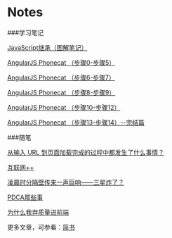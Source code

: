 # Notes

###学习笔记

<a href="http://www.jianshu.com/p/0045cd01e0be">JavaScript继承（图解笔记）</a>

<a href="http://www.jianshu.com/p/85220c95f3eb">AngularJS Phonecat （步骤0-步骤5）</a>

<a href="http://www.jianshu.com/p/62811c260f81">AngularJS Phonecat （步骤6-步骤7）</a>

<a href="http://www.jianshu.com/p/a8eb0b9dd22b">AngularJS Phonecat （步骤8-步骤9）</a>

<a href="http://www.jianshu.com/p/cc7bd0d905d5">AngularJS Phonecat （步骤10-步骤12）</a>

<a href="http://www.jianshu.com/p/7fa92782a6e0">AngularJS Phonecat （步骤13-步骤14）--完结篇</a>

###随笔

<a href="http://www.jianshu.com/p/71cf7f69eca8">从输入 URL 到页面加载完成的过程中都发生了什么事情？</a>

<a href="http://www.jianshu.com/p/36bc2d44ade0">互联网++</a>

<a href="http://www.jianshu.com/p/1115cd22aeae">凌晨时分隔壁传来一声巨响——三星炸了？</a>

<a href="http://www.jianshu.com/p/21369222c4e4">PDCA那些事</a>

<a href="http://www.jianshu.com/p/a863a4956aca">为什么我弃质量进前端</a>

更多文章，可参看：<a href="http://www.jianshu.com/users/e2327e64dcd5/latest_articles">简书</a>
